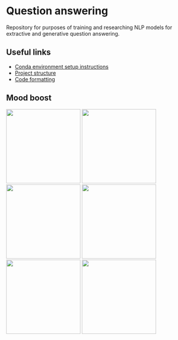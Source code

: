 # Question answering
Repository for purposes of training and researching NLP models for extractive and generative question answering.

## Useful links
* [Conda environment setup instructions](./documentation/environment_setup.md)
* [Project structure](./documentation/project_structure.md)
* [Code formatting](./documentation/code_formatting.md)

## Mood boost

<img src="https://media.giphy.com/media/OJeqW6GAsYewRF4dy7/giphy.gif" width="200" height="200">

<img src="https://media.giphy.com/media/33syzhtRq7BPbDvAyi/giphy.gif" width="200" height="200">

<img src="https://media.giphy.com/media/3vk2nZNB7xe0Hn3Mmy/giphy.gif" width="200" height="200">

<img src="https://media.giphy.com/media/3Lb1QS5PYy60FGE6zE/giphy.gif" width="200" height="200">

<img src="https://media.giphy.com/media/ZYW1zGAmNvJEawP8jd/giphy.gif" width="200" height="200">

<img src="https://media.giphy.com/media/whlFHH0ZnxtzMZ3cTW/giphy.gif" width="200" height="200">
